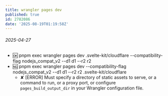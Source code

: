 ```yaml
---
title: wrangler pages dev
published: true
id: 2782086
date: '2025-08-19T01:19:58Z'
---
```


###### 2025-04-27

- 🆗 pnpm exec wrangler pages dev .svelte-kit/cloudflare --compatibility-flag nodejs_compat_v2 --d1 d1 --r2 r2
- 🆖 pnpm exec wrangler pages dev --compatibility-flag nodejs_compat_v2 --d1 d1 --r2 r2 .svelte-kit/cloudflare
  - ✘ [ERROR] Must specify a directory of static assets to serve, or a command to run, or a proxy port, or configure `pages_build_output_dir` in your Wrangler configuration file.
